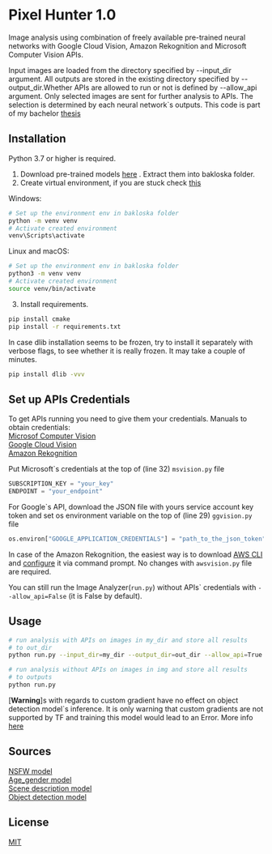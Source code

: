 # Pixel Hunter 1.0

Image analysis using combination of freely available pre-trained neural networks with Google Cloud Vision, Amazon Rekognition and Microsoft Computer Vision APIs. 

Input images are loaded from the directory specified by --input_dir argument. All outputs are stored in the existing directory specified by --output_dir.Whether APIs are allowed to run or not is defined by --allow_api argument. Only selected images are sent for further analysis to APIs. The selection is determined by each neural network`s outputs. This code is part of my bachelor [thesis](https://is.muni.cz/th/o7q0i/?lang=en)

## Installation

Python 3.7 or higher is required.

1. Download pre-trained models [here](https://drive.google.com/file/d/1DVcpRyNnuh-dS7y3gqniy0od9NZmkvy0/view?usp=sharing)
. Extract them into bakloska folder.
2. Create virtual environment, if you are stuck check [this](https://packaging.python.org/guides/installing-using-pip-and-virtual-environments/)

Windows:
```bash
# Set up the environment env in bakloska folder
python -m venv venv
# Activate created environment
venv\Scripts\activate

```

Linux and macOS:
```bash
# Set up the environment env in bakloska folder
python3 -m venv venv
# Activate created environment
source venv/bin/activate

```

3. Install requirements.
```bash
pip install cmake
pip install -r requirements.txt
```

In case dlib installation seems to be frozen, try to install it separately with verbose flags, to see whether it is really frozen. It may take a couple of minutes.
```bash
pip install dlib -vvv 
```

## Set up APIs Credentials
To get APIs running you need to give them your credentials. Manuals to obtain credentials:\
[Microsof Computer Vision](https://docs.microsoft.com/en-us/azure/cognitive-services/computer-vision/quickstarts-sdk/image-analysis-client-library?tabs=visual-studio&pivots=programming-language-python)\
[Google Cloud Vision](https://cloud.google.com/vision/docs/setup?authuser=0#windows)\
[Amazon Rekognition](https://docs.aws.amazon.com/rekognition/latest/dg/getting-started.html)

Put Microsoft\`s credentials at the top of (line 32) `msvision.py` file
```python
SUBSCRIPTION_KEY = "your_key"
ENDPOINT = "your_endpoint"
```

For Google\`s API, download the JSON file with yours service account key token and set os environment variable on the top of (line 29) `ggvision.py` file
```python
os.environ["GOOGLE_APPLICATION_CREDENTIALS"] = "path_to_the_json_token"
```

In case of the Amazon Rekognition, the easiest way is to download [AWS CLI](https://docs.aws.amazon.com/cli/latest/userguide/cli-chap-install.html) and [configure](https://docs.aws.amazon.com/cli/latest/userguide/cli-configure-quickstart.html) it via command prompt. No changes with `awsvision.py` file are required.

You can still run the Image Analyzer(`run.py`) without APIs\` credentials with `--allow_api=False` (it is False by default). 

## Usage
```bash
# run analysis with APIs on images in my_dir and store all results
# to out_dir
python run.py --input_dir=my_dir --output_dir=out_dir --allow_api=True

# run analysis without APIs on images in img and store all results
# to outputs
python run.py
```  

[__Warning__]s with regards to custom gradient have no effect on object detection model\`s inference. It is only warning that custom gradients are not supported by TF and training this model would lead to an Error. More info [here](https://github.com/tensorflow/tensorflow/issues/44161)

## Sources
[NSFW model](https://github.com/GantMan/nsfw_model)  
[Age_gender model](https://github.com/yu4u/age-gender-estimation)  
[Scene description model](https://github.com/CSAILVision/places365)  
[Object detection model](https://github.com/tensorflow/models/blob/master/research/object_detection/g3doc/tf2_detection_zoo.md)  

## License
[MIT](https://choosealicense.com/licenses/mit/)
